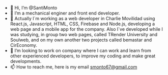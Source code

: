 - 👋 Hi, I’m @SantiMonto
- 👀 I’m a mechanical enginer and front end developer.
- 🌱 Actually I´m working as a web developer in Charlie Movilidad using React.js, Javascript, HTML, CSS, Firebase and Node.js, developing a web page and a mobile app for the company. Also I`ve developed while I was studying, in group two web pages, called TRender University and Soulweb, and on my own another two projects called bemastar and CirEconomy.
- 💞️ I’m looking to work on company where I can work and learn from other experienced developers, to improve my coding and make great developments.
- 📫 How to reach me, here is my email smonto67@gmail.com

<!---
SantiMonto/SantiMonto is a ✨ special ✨ repository because its `README.md` (this file) appears on your GitHub profile.
You can click the Preview link to take a look at your changes.
--->
